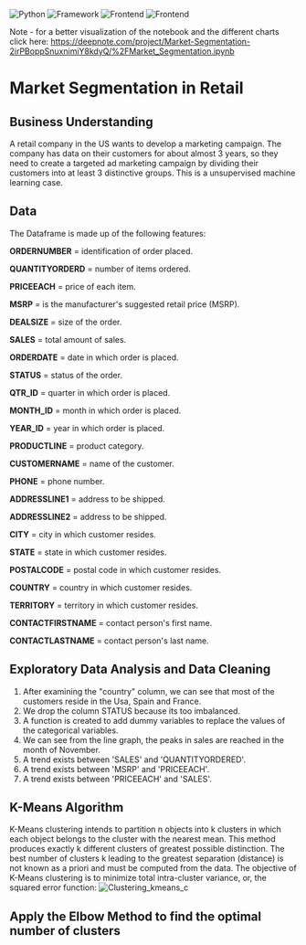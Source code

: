 ![Python](https://img.shields.io/badge/Python-blue)
![Framework](https://img.shields.io/badge/Framework-Tensorflow-orange)
![Frontend](https://img.shields.io/badge/Plotly-yellow)
![Frontend](https://img.shields.io/badge/Sklearn-green)


Note - for a better visualization of the notebook and the different charts click here: https://deepnote.com/project/Market-Segmentation-2irPBoppSnuxnimiY8kdyQ/%2FMarket_Segmentation.ipynb


# Market Segmentation in Retail

## Business Understanding

A retail company in the US wants to develop a marketing campaign. The company has data on their customers for about almost 3 years, so they need to create a targeted ad marketing campaign by dividing their customers into at least 3 distinctive groups. This is a unsupervised machine learning case.

## Data

The Dataframe is made up of the following features:

**ORDERNUMBER** = identification of order placed.

**QUANTITYORDERD** = number of items ordered.

**PRICEEACH** = price of each item.

**MSRP** = is the manufacturer's suggested retail price (MSRP). 

**DEALSIZE** = size of the order.

**SALES** = total amount of sales.

**ORDERDATE** = date in which order is placed.

**STATUS** = status of the order.

**QTR_ID** = quarter in which order is placed.

**MONTH_ID** = month in which order is placed.

**YEAR_ID** = year in which order is placed.

**PRODUCTLINE** = product category.

**CUSTOMERNAME** = name of the customer.

**PHONE** = phone number.

**ADDRESSLINE1** = address to be shipped.

**ADDRESSLINE2** = address to be shipped.

**CITY** = city in which customer resides.

**STATE** = state in which customer resides.

**POSTALCODE** = postal code in which customer resides.

**COUNTRY** = country in which customer resides.

**TERRITORY** = territory in which customer resides.

**CONTACTFIRSTNAME** = contact person's first name.

**CONTACTLASTNAME** = contact person's last name.

## Exploratory Data Analysis and Data Cleaning

1) After examining the "country" column, we can see that most of the customers reside in the Usa, Spain and France.
2) We drop the column STATUS because its too imbalanced.
3) A function is created to add dummy variables to replace the values of the categorical variables.
4) We can see from the line graph, the peaks in sales are reached in the month of November.
5) A trend exists between 'SALES' and 'QUANTITYORDERED'.
6) A trend exists between 'MSRP' and 'PRICEEACH'.
7) A trend exists between 'PRICEEACH' and 'SALES'.

## K-Means Algorithm

K-Means clustering intends to partition n objects into k clusters in which each object belongs to the cluster with the nearest mean. This method produces exactly k different clusters of greatest possible distinction. The best number of clusters k leading to the greatest separation (distance) is not known as a priori and must be computed from the data. The objective of K-Means clustering is to minimize total intra-cluster variance, or, the squared error function: 
![Clustering_kmeans_c](https://user-images.githubusercontent.com/58336896/138462797-1c66a5a6-a827-4610-a70f-7e871f2ce363.png)

## Apply the Elbow Method to find the optimal number of clusters
